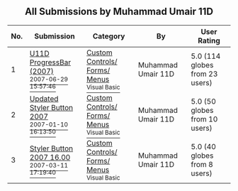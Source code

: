 ﻿<div align="center">

## All Submissions by Muhammad Umair 11D

</div>

No.  | Submission | Category | By   | User Rating
---- | ---------- | -------- | ---- | -----------
1 | [U11D ProgressBar \(2007\)<br /><sup>2007-06-29 15:57:46</sup>](https://github.com/Planet-Source-Code/muhammad-umair-11d-u11d-progressbar-2007__1-68913) | [Custom Controls/ Forms/  Menus<br /><sup>Visual Basic</sup>](../ByCategory/custom-controls-forms-menus__1-4.md) | Muhammad Umair 11D | 5.0 (114 globes from 23 users)
2 | [Updated Styler Button 2007<br /><sup>2007-01-10 16:13:50</sup>](https://github.com/Planet-Source-Code/muhammad-umair-11d-updated-styler-button-2007__1-67598) | [Custom Controls/ Forms/  Menus<br /><sup>Visual Basic</sup>](../ByCategory/custom-controls-forms-menus__1-4.md) | Muhammad Umair 11D | 5.0 (50 globes from 10 users)
3 | [Styler Button 2007 16\.00<br /><sup>2007-03-11 17:19:40</sup>](https://github.com/Planet-Source-Code/muhammad-umair-11d-styler-button-2007-16-00__1-68136) | [Custom Controls/ Forms/  Menus<br /><sup>Visual Basic</sup>](../ByCategory/custom-controls-forms-menus__1-4.md) | Muhammad Umair 11D | 5.0 (40 globes from 8 users)
